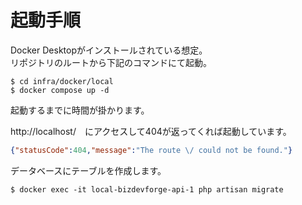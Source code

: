 # 起動手順
Docker Desktopがインストールされている想定。  
リポジトリのルートから下記のコマンドにて起動。
```shell
$ cd infra/docker/local
$ docker compose up -d
```
起動するまでに時間が掛かります。

http://localhost/　にアクセスして404が返ってくれば起動しています。
```JSON
{"statusCode":404,"message":"The route \/ could not be found."}
```

データベースにテーブルを作成します。
```shell
$ docker exec -it local-bizdevforge-api-1 php artisan migrate
```
